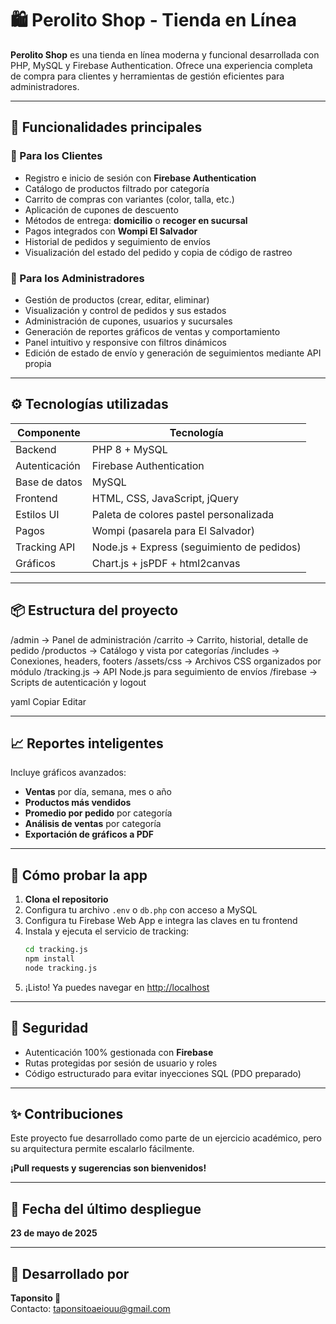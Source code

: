 # 🛍️ Perolito Shop - Tienda en Línea

**Perolito Shop** es una tienda en línea moderna y funcional desarrollada con PHP, MySQL y Firebase Authentication. Ofrece una experiencia completa de compra para clientes y herramientas de gestión eficientes para administradores.

---

## 🚀 Funcionalidades principales

### 🛒 Para los Clientes

- Registro e inicio de sesión con **Firebase Authentication**
- Catálogo de productos filtrado por categoría
- Carrito de compras con variantes (color, talla, etc.)
- Aplicación de cupones de descuento
- Métodos de entrega: **domicilio** o **recoger en sucursal**
- Pagos integrados con **Wompi El Salvador**
- Historial de pedidos y seguimiento de envíos
- Visualización del estado del pedido y copia de código de rastreo

### 🔐 Para los Administradores

- Gestión de productos (crear, editar, eliminar)
- Visualización y control de pedidos y sus estados
- Administración de cupones, usuarios y sucursales
- Generación de reportes gráficos de ventas y comportamiento
- Panel intuitivo y responsive con filtros dinámicos
- Edición de estado de envío y generación de seguimientos mediante API propia

---

## ⚙️ Tecnologías utilizadas

| Componente       | Tecnología                         |
|------------------|-------------------------------------|
| Backend          | PHP 8 + MySQL                      |
| Autenticación    | Firebase Authentication            |
| Base de datos    | MySQL                              |
| Frontend         | HTML, CSS, JavaScript, jQuery      |
| Estilos UI       | Paleta de colores pastel personalizada |
| Pagos            | Wompi (pasarela para El Salvador)  |
| Tracking API     | Node.js + Express (seguimiento de pedidos) |
| Gráficos         | Chart.js + jsPDF + html2canvas      |

---

## 📦 Estructura del proyecto

/admin → Panel de administración
/carrito → Carrito, historial, detalle de pedido
/productos → Catálogo y vista por categorías
/includes → Conexiones, headers, footers
/assets/css → Archivos CSS organizados por módulo
/tracking.js → API Node.js para seguimiento de envíos
/firebase → Scripts de autenticación y logout

yaml
Copiar
Editar

---

## 📈 Reportes inteligentes

Incluye gráficos avanzados:

- **Ventas** por día, semana, mes o año
- **Productos más vendidos**
- **Promedio por pedido** por categoría
- **Análisis de ventas** por categoría
- **Exportación de gráficos a PDF**

---

## 🧪 Cómo probar la app

1. **Clona el repositorio**
2. Configura tu archivo `.env` o `db.php` con acceso a MySQL
3. Configura tu Firebase Web App e integra las claves en tu frontend
4. Instala y ejecuta el servicio de tracking:
   ```bash
   cd tracking.js
   npm install
   node tracking.js
   ```
5. ¡Listo! Ya puedes navegar en [http://localhost](http://localhost)

---

## 🔐 Seguridad

- Autenticación 100% gestionada con **Firebase**
- Rutas protegidas por sesión de usuario y roles
- Código estructurado para evitar inyecciones SQL (PDO preparado)

---

## ✨ Contribuciones

Este proyecto fue desarrollado como parte de un ejercicio académico, pero su arquitectura permite escalarlo fácilmente.

**¡Pull requests y sugerencias son bienvenidos!**

---

## 📅 Fecha del último despliegue

**23 de mayo de 2025**

---

## 👤 Desarrollado por

**Taponsito 🧠**  
Contacto: [taponsitoaeiouu@gmail.com](mailto:taponsitoaeiouu@gmail.com)